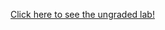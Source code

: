 [Click here to see the ungraded lab!](https://github.com/https-deeplearning-ai/tensorflow-2-public/tree/main/C2_Device-based-TF-lite/W3/ungraded_labs/ios_apps)
